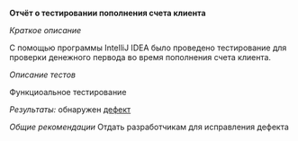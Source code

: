 **Отчёт о тестировании пополнения счета клиента**

_Краткое описание_

С помощью программы IntelliJ IDEA было проведено тестирование
для проверки денежного первода во время пополнения счета клиента. 

_Описание тестов_
 
 Функциоальное тестирование 

_Результаты:_
обнаружен [дефект](https://github.com/Antonina77/MoneyTransfer/issues/1)  

_Общие рекомендации_
Отдать разработчикам для исправления дефекта
